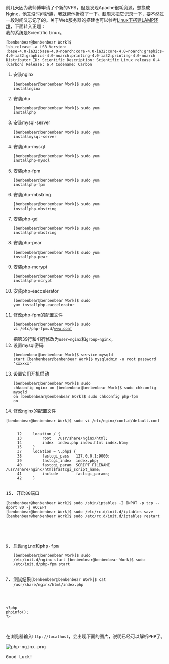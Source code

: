 前几天因为我师傅申请了个新的VPS，但是发现Apache很耗资源，想换成Nginx，他又没时间折腾，我就帮他折腾了一下。趁周末把它记录一下，要不然过一段时间又忘记了的。关于Web服务器的搭建也可以参考[Linux下搭建LAMP环境](https://github.com/Benbenbear/Coolshare/blob/master/Experience/Linux%E4%B8%8B%E6%90%AD%E5%BB%BALAMP%E7%8E%AF%E5%A2%83.md)，下面转入正题：     
我的系统是Scientific Linux。<pre><code>[benbenbear@benbenbear Work]$ lsb_release -a
LSB Version:    :base-4.0-ia32:base-4.0-noarch:core-4.0-ia32:core-4.0-noarch:graphics-4.0-ia32:graphics-4.0-noarch:printing-4.0-ia32:printing-4.0-noarch
Distributor ID:  Scientific
Description:	Scientific Linux release 6.4 (Carbon)
Release:	6.4
Codename:	Carbon</pre></code>
1. 安装nginx<pre><code>[benbenbear@benbenbear Work]$ sudo yum installnginx</pre></code>
2. 安装php<pre><code>[benbenbear@benbenbear Work]$ sudo yum installphp</pre></code>
3. 安装mysql-server<pre><code>[benbenbear@benbenbear Work]$ sudo yum installmysql-server</pre></code>
4. 安装php-mysql<pre><code>[benbenbear@benbenbear Work]$ sudo yum installphp-mysql</pre></code>
5. 安装php-fpm<pre><code>[benbenbear@benbenbear Work]$ sudo yum installphp-fpm</pre></code>
6. 安装php-mbstring<pre><code>[benbenbear@benbenbear Work]$ sudo yum installphp-mbstring</pre></code>
7. 安装php-gd<pre><code>[benbenbear@benbenbear Work]$ sudo yum installphp-mbstring</pre></code>
8. 安装php-pear<pre><code>[benbenbear@benbenbear Work]$  sudo yum installphp-pear</pre></code>
9. 安装php-mcrypt<pre><code>[benbenbear@benbenbear Work]$ sudo yum installphp-mcrypt</pre></code>
10. 安装php-eaccelerator<pre><code>[benbenbear@benbenbear Work]$ sudo  yum installphp-eaccelerator</pre></code>
11. 修改php-fpm的配置文件<pre><code>[benbenbear@benbenbear Work]$ sudo vi /etc/php-fpm.d/www.conf</pre></code>把第39行和41行修改为`user=nginx`和`group=nginx`。  
12. 设置mysql密码<pre><code>[benbenbear@benbenbear Work]$ service mysqld start
[benbenbear@benbenbear Work]$ mysqladmin -u root password 'xxxxxx'</pre></code>
13. 设置它们开机启动<pre><code>[benbenbear@benbenbear Work]$ sudo chkconfig nginx on
[benbenbear@benbenbear Work]$ sudo chkconfig mysqld on
[benbenbear@benbenbear Work]$ sudo chkconfig php-fpm on</pre></code>
14. 修改nginx的配置文件
<pre><code>[benbenbear@benbenbear Work]$ sudo vi /etc/nginx/conf.d/default.conf</code></pre>
<pre><code>
     12     location / {
     13         root   /usr/share/nginx/html;
     14         index  index.php index.html index.htm;
     15     }
     37     location ~ \.php$ {
     38         fastcgi_pass   127.0.0.1:9000;
     39         fastcgi_index  index.php;
     40         fastcgi_param  SCRIPT_FILENAME  /usr/share/nginx/html$fastcgi_script_name;
     41         include        fastcgi_params;
     42     }<pre></code>
15. 开启80端口<pre><code>[benbenbear@benbenbear Work]$ sudo /sbin/iptables -I INPUT -p tcp --dport 80 -j ACCEPT
[benbenbear@benbenbear Work]$ sudo /etc/rc.d/init.d/iptables save
[benbenbear@benbenbear Work]$ sudo /etc/rc.d/init.d/iptables restart</pre></code>
16. 启动nginx和php-fpm<pre><code>[benbenbear@benbenbear Work]$ sudo /etc/init.d/nginx start
[benbenbear@benbenbear Work]$ sudo /etc/init.d/php-fpm start</pre></code>
17. 测试结果<code>[benbenbear@benbenbear Work]$ cat /usr/share/nginx/html/index.php</code>
``` 
<?php
phpinfo();
?>
```
在浏览器输入`http://localhost`，会出现下面的图片，说明已经可以解析PHP了。     
![php-nginx.png](https://s3.amazonaws.com/logdown-production/user/3286/blog/3333/post/84494/qUJMHg1GTkqz6q5TfmUy_php-nginx.png)    
Good Luck!


